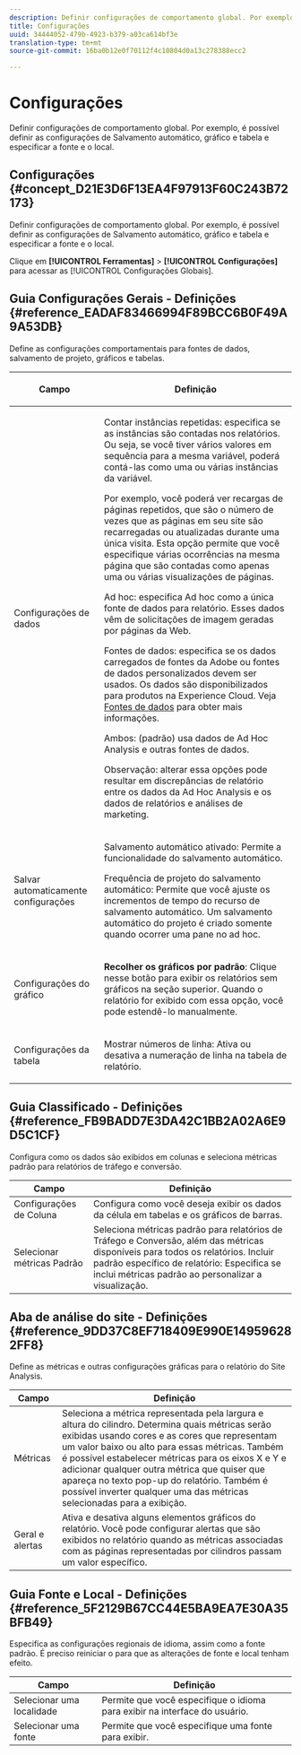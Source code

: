 ```yaml
---
description: Definir configurações de comportamento global. Por exemplo, é possível definir as configurações de Salvamento automático, gráfico e tabela e especificar a fonte e o local.
title: Configurações
uuid: 34444052-479b-4923-b379-a03ca614bf3e
translation-type: tm+mt
source-git-commit: 16ba0b12e0f70112f4c10804d0a13c278388ecc2

---
```



# Configurações

Definir configurações de comportamento global. Por exemplo, é possível definir as configurações de Salvamento automático, gráfico e tabela e especificar a fonte e o local.

## Configurações {#concept_D21E3D6F13EA4F97913F60C243B72173}

Definir configurações de comportamento global. Por exemplo, é possível definir as configurações de Salvamento automático, gráfico e tabela e especificar a fonte e o local.

Clique em **[!UICONTROL Ferramentas]** > **[!UICONTROL Configurações]** para acessar as [!UICONTROL Configurações Globais].

## Guia Configurações Gerais - Definições {#reference_EADAF83466994F89BCC6B0F49A9A53DB}

Define as configurações comportamentais para fontes de dados, salvamento de projeto, gráficos e tabelas.

<!-- 

r_dsc_general_settings.xml

 -->

<table id="table_C18A0F1C9E214EB585A29801BA2400F8"> 
 <thead> 
  <tr> 
   <th colname="col1" class="entry"> <p>Campo </p> </th> 
   <th colname="col2" class="entry"> <p>Definição </p> </th> 
  </tr> 
 </thead>
 <tbody> 
  <tr> 
   <td colname="col1"> <p> Configurações de dados </p> </td> 
   <td colname="col2"> <p> <span class="uicontrol"> Contar instâncias repetidas</span>: especifica se as instâncias são contadas nos relatórios. Ou seja, se você tiver vários valores em sequência para a mesma variável, poderá contá-las como uma ou várias instâncias da variável. </p> <p>Por exemplo, você poderá ver recargas de páginas repetidos, que são o número de vezes que as páginas em seu site são recarregadas ou atualizadas durante uma única visita. Esta opção permite que você especifique várias ocorrências na mesma página que são contadas como apenas uma ou várias visualizações de páginas. </p> <p> <span class="uicontrol"> <span class="keyword"> Ad hoc</span></span>: especifica <span class="keyword">Ad hoc</span> como a única fonte de dados para relatório. Esses dados vêm de solicitações de imagem geradas por páginas da Web. </p> <p> <span class="uicontrol"> <span class="keyword"> Fontes de dados</span></span>: especifica se os dados carregados de fontes da Adobe ou fontes de dados personalizados devem ser usados. Os dados são disponibilizados para produtos na <span class="keyword">Experience Cloud</span>. Veja <a href="https://marketing.adobe.com/resources/help/pt_BR/sc/datasources/index.html"  >Fontes de dados</a> para obter mais informações. </p> <p> <span class="uicontrol"> Ambos</span>: (padrão) usa dados de <span class="keyword">Ad Hoc Analysis</span> e outras fontes de dados. </p> <p>Observação: alterar essa opções pode resultar em discrepâncias de relatório entre os dados da <span class="keyword">Ad Hoc Analysis</span> e os dados de <span class="keyword">relatórios e análises de marketing.</span> </p> </td> 
  </tr> 
  <tr> 
   <td colname="col1"> <p> Salvar automaticamente configurações </p> </td> 
   <td colname="col2"> <p> <span class="uicontrol"> Salvamento automático ativado</span>: Permite a funcionalidade do salvamento automático. </p> <p> <span class="uicontrol"> Frequência de projeto do salvamento automático</span>: Permite que você ajuste os incrementos de tempo do recurso de salvamento automático. Um salvamento automático do projeto é criado somente quando ocorrer uma pane no ad hoc. </p> </td> 
  </tr> 
  <tr> 
   <td colname="col1"> <p> Configurações do gráfico </p> </td> 
   <td colname="col2"> <p><b>Recolher os gráficos por padrão</b>: Clique nesse botão para exibir os relatórios sem gráficos na seção superior. Quando o relatório for exibido com essa opção, você pode estendê-lo manualmente. </p> </td> 
  </tr> 
  <tr> 
   <td colname="col1"> <p> Configurações da tabela </p> </td> 
   <td colname="col2"> <p> <span class="uicontrol"> Mostrar números de linha</span>: Ativa ou desativa a numeração de linha na tabela de relatório. </p> </td> 
  </tr> 
 </tbody> 
</table>

## Guia Classificado - Definições {#reference_FB9BADD7E3DA42C1BB2A02A6E9D5C1CF}

Configura como os dados são exibidos em colunas e seleciona métricas padrão para relatórios de tráfego e conversão.

<!-- 

r_dsc_ranked_tab.xml

 -->

| Campo | Definição |
|--- |--- |
| Configurações de Coluna | Configura como você deseja exibir os dados da célula em tabelas e os gráficos de barras. |
| Selecionar métricas Padrão | Seleciona métricas padrão para relatórios de Tráfego e Conversão, além das métricas disponíveis para todos os relatórios.    Incluir padrão específico de relatório: Especifica se inclui métricas padrão ao personalizar a visualização. |

## Aba de análise do site - Definições {#reference_9DD37C8EF718409E990E149596282FF8}

Define as métricas e outras configurações gráficas para o relatório do Site Analysis.

<!-- 

r_dsc_site_analysis_tab.xml

 -->

| Campo | Definição |
|--- |--- |
| Métricas | Seleciona a métrica representada pela largura e altura do cilindro. Determina quais métricas serão exibidas usando cores e as cores que representam um valor baixo ou alto para essas métricas. Também é possível estabelecer métricas para os eixos X e Y e adicionar qualquer outra métrica que quiser que apareça no texto pop-up do relatório. Também é possível inverter qualquer uma das métricas selecionadas para a exibição. |
| Geral e alertas | Ativa e desativa alguns elementos gráficos do relatório. Você pode configurar alertas que são exibidos no relatório quando as métricas associadas com as páginas representadas por cilindros passam um valor específico. |

## Guia Fonte e Local - Definições {#reference_5F2129B67CC44E5BA9EA7E30A35BFB49}

Especifica as configurações regionais de idioma, assim como a fonte padrão. É preciso reiniciar o para que as alterações de fonte e local tenham efeito.

<!-- 

r_dsc_font_locale.xml

 -->

| Campo | Definição |
|--- |--- |
| Selecionar uma localidade | Permite que você especifique o idioma para exibir na interface do usuário. |
| Selecionar uma fonte | Permite que você especifique uma fonte para exibir. |
